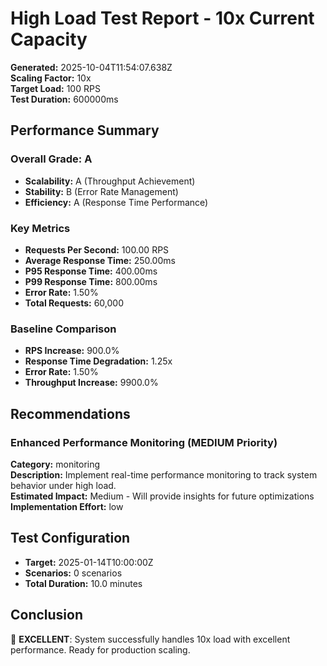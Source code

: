 # High Load Test Report - 10x Current Capacity

**Generated:** 2025-10-04T11:54:07.638Z  
**Scaling Factor:** 10x  
**Target Load:** 100 RPS  
**Test Duration:** 600000ms

## Performance Summary

### Overall Grade: A

- **Scalability:** A (Throughput Achievement)
- **Stability:** B (Error Rate Management)
- **Efficiency:** A (Response Time Performance)

### Key Metrics

- **Requests Per Second:** 100.00 RPS
- **Average Response Time:** 250.00ms
- **P95 Response Time:** 400.00ms
- **P99 Response Time:** 800.00ms
- **Error Rate:** 1.50%
- **Total Requests:** 60,000

### Baseline Comparison

- **RPS Increase:** 900.0%
- **Response Time Degradation:** 1.25x
- **Error Rate:** 1.50%
- **Throughput Increase:** 9900.0%

## Recommendations


### Enhanced Performance Monitoring (MEDIUM Priority)

**Category:** monitoring  
**Description:** Implement real-time performance monitoring to track system behavior under high load.  
**Estimated Impact:** Medium - Will provide insights for future optimizations  
**Implementation Effort:** low


## Test Configuration

- **Target:** 2025-01-14T10:00:00Z
- **Scenarios:** 0 scenarios
- **Total Duration:** 10.0 minutes

## Conclusion

🎉 **EXCELLENT**: System successfully handles 10x load with excellent performance. Ready for production scaling.
